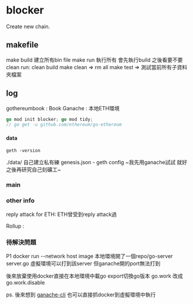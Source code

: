 # blocker
Create new chain.

## makefile

make build 建立所有bin file
make run 執行所有 會先執行build 之後看要不要clean run: clean build 
make clean =>  rm all
make test => 測試當前所有子資料夾檔案

## log 


gothereumbook : Book 
Ganache : 本地ETH環境


```go
go mod init blocker; go mod tidy;
// go get -u github.com/ethereum/go-ethereum
```



#### data 

```geth -version```

./data/ 自己建立私有練
genesis.json - geth config 
~我先用ganache試試 就好 之後再研究自己刻礦工~

### main



### other info

reply attack for ETH: ETH曾受到reply attack過

Rollup : 


### 待解決問題

P1
docker run --network host image 
本地環境開了一個repo/go-server server.go 
虛擬環境可以打到該server 但ganache開的port無法打到

後來放棄使用docker直接在本地環境中載go export切換go版本
go.work 改成 go.work.disable

ps. 後來想到
[ganache-cli](https://www.npmjs.com/package/ganache-cli)
也可以直接抓docker到虛擬環境中執行

